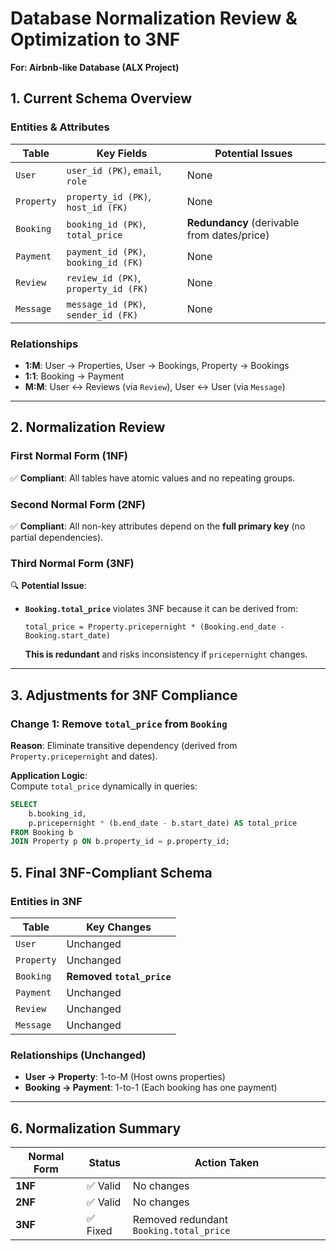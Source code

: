 # **Database Normalization Review & Optimization to 3NF**

**For: Airbnb-like Database (ALX Project)**

## **1. Current Schema Overview**

### **Entities & Attributes**

| Table      | Key Fields                           | Potential Issues                            |
| ---------- | ------------------------------------ | ------------------------------------------- |
| `User`     | `user_id (PK)`, `email`, `role`      | None                                        |
| `Property` | `property_id (PK)`, `host_id (FK)`   | None                                        |
| `Booking`  | `booking_id (PK)`, `total_price`     | **Redundancy** (derivable from dates/price) |
| `Payment`  | `payment_id (PK)`, `booking_id (FK)` | None                                        |
| `Review`   | `review_id (PK)`, `property_id (FK)` | None                                        |
| `Message`  | `message_id (PK)`, `sender_id (FK)`  | None                                        |

### **Relationships**

- **1:M**: User → Properties, User → Bookings, Property → Bookings
- **1:1**: Booking → Payment
- **M:M**: User ↔ Reviews (via `Review`), User ↔ User (via `Message`)

---

## **2. Normalization Review**

### **First Normal Form (1NF)**

✅ **Compliant**: All tables have atomic values and no repeating groups.

### **Second Normal Form (2NF)**

✅ **Compliant**: All non-key attributes depend on the **full primary key** (no partial dependencies).

### **Third Normal Form (3NF)**

🔍 **Potential Issue**:

- **`Booking.total_price`** violates 3NF because it can be derived from:
  ```
  total_price = Property.pricepernight * (Booking.end_date - Booking.start_date)
  ```
  **This is redundant** and risks inconsistency if `pricepernight` changes.

---

## **3. Adjustments for 3NF Compliance**

### **Change 1: Remove `total_price` from `Booking`**

**Reason**: Eliminate transitive dependency (derived from `Property.pricepernight` and dates).

**Application Logic**:  
Compute `total_price` dynamically in queries:

```sql
SELECT
    b.booking_id,
    p.pricepernight * (b.end_date - b.start_date) AS total_price
FROM Booking b
JOIN Property p ON b.property_id = p.property_id;
```

## **5. Final 3NF-Compliant Schema**

### **Entities in 3NF**

| Table      | Key Changes               |
| ---------- | ------------------------- |
| `User`     | Unchanged                 |
| `Property` | Unchanged                 |
| `Booking`  | **Removed `total_price`** |
| `Payment`  | Unchanged                 |
| `Review`   | Unchanged                 |
| `Message`  | Unchanged                 |

### **Relationships (Unchanged)**

- **User → Property**: 1-to-M (Host owns properties)
- **Booking → Payment**: 1-to-1 (Each booking has one payment)

---

## **6. Normalization Summary**

| Normal Form | Status   | Action Taken                            |
| ----------- | -------- | --------------------------------------- |
| **1NF**     | ✅ Valid | No changes                              |
| **2NF**     | ✅ Valid | No changes                              |
| **3NF**     | ✅ Fixed | Removed redundant `Booking.total_price` |
